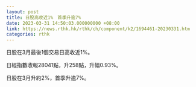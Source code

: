 ```yaml
---
layout: post
title: 日股高收近1%　首季升逾7%
date: 2023-03-31 14:50:03.000000000 +08:00
link: https://news.rthk.hk/rthk/ch/component/k2/1694461-20230331.htm
categories: rthk
---
```


日股在3月最後1個交易日高收近1%。

日經指數收報28041點，升258點，升幅0.93%。 

日股在3月升約2%，首季升逾7%。
